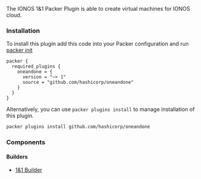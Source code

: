 The IONOS 1&1 Packer Plugin is able to create virtual machines for IONOS cloud.

### Installation
To install this plugin add this code into your Packer configuration and run [packer init](/packer/docs/commands/init)

```hcl
packer {
  required_plugins {
    oneandone = {
      version = "~> 1"
      source = "github.com/hashicorp/oneandone"
    }
  }
}
```

Alternatively, you can use `packer plugins install` to manage installation of this plugin.

```sh
packer plugins install github.com/hashicorp/oneandone
```

### Components

#### Builders
- [1&1 Builder](/packer/integrations/hashicorp/oneandone/latest/components/builder/oneandone)

